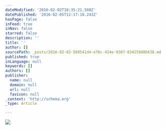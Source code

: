```yaml
---
dateModified: '2016-02-02T18:35:21.508Z'
datePublished: '2016-02-05T12:17:18.243Z'
hasPage: false
inFeed: true
inNav: false
starred: false
description: ''
title: ''
author: []
sourcePath: _posts/2016-02-02-569541d4-e70c-424e-9307-034259d8b638.md
published: true
inLanguage: null
keywords: []
authors: []
publisher:
  name: null
  domain: null
  url: null
  favicon: null
_context: 'http://schema.org'
_type: Article

---
```

![](https://the-grid-user-content.s3-us-west-2.amazonaws.com/96a2fcc7-56b1-4fff-ab78-7ce6569213f5.jpg)
